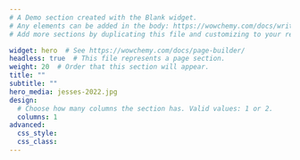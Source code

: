 ```yaml
---
# A Demo section created with the Blank widget.
# Any elements can be added in the body: https://wowchemy.com/docs/writing-markdown-latex/
# Add more sections by duplicating this file and customizing to your requirements.

widget: hero  # See https://wowchemy.com/docs/page-builder/
headless: true  # This file represents a page section.
weight: 20  # Order that this section will appear.
title: ""
subtitle: ""
hero_media: jesses-2022.jpg
design:
  # Choose how many columns the section has. Valid values: 1 or 2.
  columns: 1
advanced:
  css_style:
  css_class:
---
```



